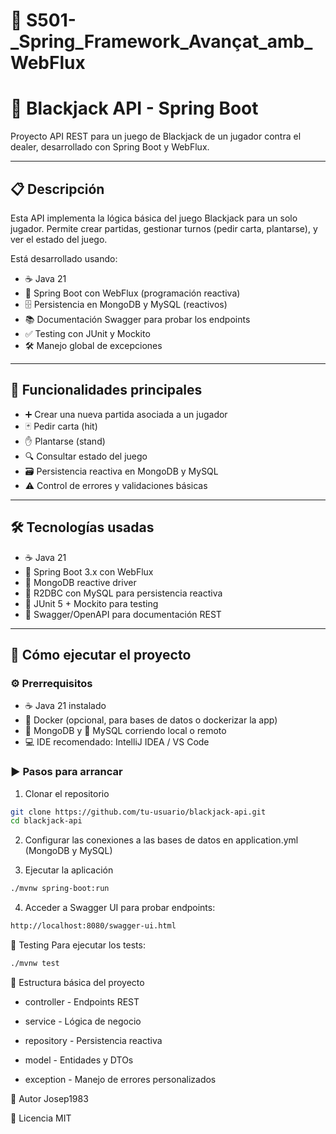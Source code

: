# 🎲 S501-_Spring_Framework_Avançat_amb_WebFlux
# 🎲 Blackjack API - Spring Boot

Proyecto API REST para un juego de Blackjack de un jugador contra el dealer, desarrollado con Spring Boot y WebFlux.

---

## 📋 Descripción

Esta API implementa la lógica básica del juego Blackjack para un solo jugador. Permite crear partidas, gestionar turnos (pedir carta, plantarse), y ver el estado del juego.

Está desarrollado usando:

- ☕ Java 21
- 🚀 Spring Boot con WebFlux (programación reactiva)
- 🗄️ Persistencia en MongoDB y MySQL (reactivos)
- 📚 Documentación Swagger para probar los endpoints
- ✅ Testing con JUnit y Mockito
- 🛠️ Manejo global de excepciones

---

## 🎯 Funcionalidades principales

- ➕ Crear una nueva partida asociada a un jugador
- 🃏 Pedir carta (hit)
- ✋ Plantarse (stand)
- 🔍 Consultar estado del juego
- 🗃️ Persistencia reactiva en MongoDB y MySQL
- ⚠️ Control de errores y validaciones básicas

---

## 🛠️ Tecnologías usadas

- ☕ Java 21
- 🚀 Spring Boot 3.x con WebFlux
- 🍃 MongoDB reactive driver
- 🔗 R2DBC con MySQL para persistencia reactiva
- 🧪 JUnit 5 + Mockito para testing
- 📖 Swagger/OpenAPI para documentación REST

---

## 🚀 Cómo ejecutar el proyecto

### ⚙️ Prerrequisitos

- ☕ Java 21 instalado
- 🐳 Docker (opcional, para bases de datos o dockerizar la app)
- 🍃 MongoDB y 🐬 MySQL corriendo local o remoto
- 💻 IDE recomendado: IntelliJ IDEA / VS Code

### ▶️ Pasos para arrancar

1. Clonar el repositorio

```bash
git clone https://github.com/tu-usuario/blackjack-api.git
cd blackjack-api
```

2. Configurar las conexiones a las bases de datos en application.yml (MongoDB y MySQL)

3. Ejecutar la aplicación

```bash
./mvnw spring-boot:run
```

4. Acceder a Swagger UI para probar endpoints:

```bash
http://localhost:8080/swagger-ui.html
```

🧪 Testing
Para ejecutar los tests:

```bash
./mvnw test
```

📂 Estructura básica del proyecto

- controller - Endpoints REST

- service - Lógica de negocio

- repository - Persistencia reactiva

- model - Entidades y DTOs

- exception - Manejo de errores personalizados



👤 Autor
Josep1983

📄 Licencia
MIT
